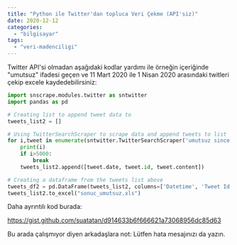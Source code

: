 ```yaml
---
title: "Python ile Twitter'dan topluca Veri Çekme (API'siz)"
date: 2020-12-12
categories: 
  - "bilgisayar"
tags: 
  - "veri-madenciligi"
---
```


Twitter API'si olmadan aşağıdaki kodlar yardımı ile örneğin içeriğinde "umutsuz" ifadesi geçen ve 11 Mart 2020 ile 1 Nisan 2020 arasındaki twitleri çekip excele kaydedebilirsiniz:

```python
import snscrape.modules.twitter as sntwitter
import pandas as pd

# Creating list to append tweet data to
tweets_list2 = []

# Using TwitterSearchScraper to scrape data and append tweets to list
for i,tweet in enumerate(sntwitter.TwitterSearchScraper('umutsuz since:2020-03-1 until:2020-04-11').get_items()):
    print(i)
    if i>5000:
        break
    tweets_list2.append([tweet.date, tweet.id, tweet.content])

# Creating a dataframe from the tweets list above
tweets_df2 = pd.DataFrame(tweets_list2, columns=['Datetime', 'Tweet Id', 'Text' ])
tweets_list2.to_excel("sonuc_umutsuz.xls")
```

Daha ayrıntılı kod burada:

https://gist.github.com/suatatan/d914633b6f666621a73068956dc85d63

Bu arada çalışmıyor diyen arkadaşlara not: Lütfen hata mesajınızı da yazın.

